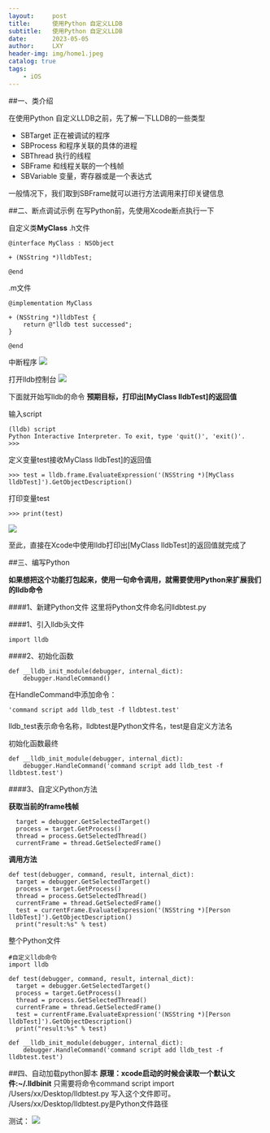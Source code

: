 ```yaml
---
layout:     post
title:      使用Python 自定义LLDB
subtitle:   使用Python 自定义LLDB
date:       2023-05-05
author:     LXY
header-img: img/home1.jpeg
catalog: true
tags:
    - iOS
---
```


##一、类介绍

在使用Python 自定义LLDB之前，先了解一下LLDB的一些类型

- SBTarget 正在被调试的程序
- SBProcess 和程序关联的具体的进程
- SBThread 执行的线程
- SBFrame 和线程关联的一个栈帧
- SBVariable 变量，寄存器或是一个表达式

一般情况下，我们取到SBFrame就可以进行方法调用来打印关键信息


##二、断点调试示例
在写Python前，先使用Xcode断点执行一下

自定义类**MyClass**
.h文件
```
@interface MyClass : NSObject

+ (NSString *)lldbTest;

@end
```

.m文件

```
@implementation MyClass

+ (NSString *)lldbTest {
    return @"lldb test successed";
}

@end
```
中断程序
![](https://images.xiaozhuanlan.com/photo/2021/b8874e34ab74d993bdb5598bfa572f8d.png)

打开lldb控制台
![](https://images.xiaozhuanlan.com/photo/2021/d5a9a379a7561d511bec2c432eaaa3ae.png)

下面就开始写lldb的命令
**预期目标，打印出[MyClass lldbTest]的返回值**

输入script
```
(lldb) script
Python Interactive Interpreter. To exit, type 'quit()', 'exit()'.
>>> 
```
定义变量test接收MyClass lldbTest]的返回值
```
>>> test = lldb.frame.EvaluateExpression('(NSString *)[MyClass lldbTest]').GetObjectDescription()
```
打印变量test
```
>>> print(test)
```
![](https://images.xiaozhuanlan.com/photo/2021/6a6a20a184934bbfdc0158cbe6a8fcd5.png)

至此，直接在Xcode中使用lldb打印出[MyClass lldbTest]的返回值就完成了

##三、编写Python

**如果想把这个功能打包起来，使用一句命令调用，就需要使用Python来扩展我们的lldb命令**

####1、新建Python文件
这里将Python文件命名问lldbtest.py

####1、引入lldb头文件
```
import lldb
```

####2、初始化函数
```
def __lldb_init_module(debugger, internal_dict):
    debugger.HandleCommand()
```
在HandleCommand中添加命令：
```
'command script add lldb_test -f lldbtest.test'
```
lldb_test表示命令名称，lldbtest是Python文件名，test是自定义方法名

初始化函数最终
```
def __lldb_init_module(debugger, internal_dict):
    debugger.HandleCommand('command script add lldb_test -f lldbtest.test')
```

####3、自定义Python方法

**获取当前的frame栈帧**
```
  target = debugger.GetSelectedTarget()
  process = target.GetProcess()
  thread = process.GetSelectedThread()
  currentFrame = thread.GetSelectedFrame()
```

**调用方法**
```
def test(debugger, command, result, internal_dict):
  target = debugger.GetSelectedTarget()
  process = target.GetProcess()
  thread = process.GetSelectedThread()
  currentFrame = thread.GetSelectedFrame()
  test = currentFrame.EvaluateExpression('(NSString *)[Person lldbTest]').GetObjectDescription()
  print("result:%s" % test)
```

整个Python文件
```
#自定义lldb命令 
import lldb

def test(debugger, command, result, internal_dict):
  target = debugger.GetSelectedTarget()
  process = target.GetProcess()
  thread = process.GetSelectedThread()
  currentFrame = thread.GetSelectedFrame()
  test = currentFrame.EvaluateExpression('(NSString *)[Person lldbTest]').GetObjectDescription()
  print("result:%s" % test)

def __lldb_init_module(debugger, internal_dict):
    debugger.HandleCommand('command script add lldb_test -f lldbtest.test')

```



##四、自动加载python脚本
**原理：xcode启动的时候会读取一个默认文件:~/.lldbinit**
只需要将命令command script import /Users/xx/Desktop/lldbtest.py 写入这个文件即可。
/Users/xx/Desktop/lldbtest.py是Python文件路径

测试：
![](https://images.xiaozhuanlan.com/photo/2021/02b68081b12c1a3f1f0fe6db362a78b2.png)



